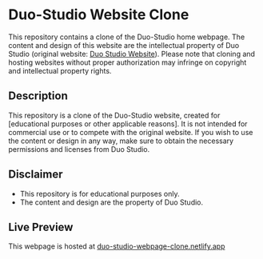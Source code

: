 # Duo-Studio Website Clone

This repository contains a clone of the Duo-Studio home webpage. The content and design of this website are the intellectual property of Duo Studio (original website: [Duo Studio Website](https://duo-studio.com)). Please note that cloning and hosting websites without proper authorization may infringe on copyright and intellectual property rights.

## Description

This repository is a clone of the Duo-Studio website, created for [educational purposes or other applicable reasons]. It is not intended for commercial use or to compete with the original website. If you wish to use the content or design in any way, make sure to obtain the necessary permissions and licenses from Duo Studio.

## Disclaimer

- This repository is for educational purposes only.
- The content and design are the property of Duo Studio.

## Live Preview
This webpage is hosted at [duo-studio-webpage-clone.netlify.app](duo-studio-webpage-clone.netlify.app)
